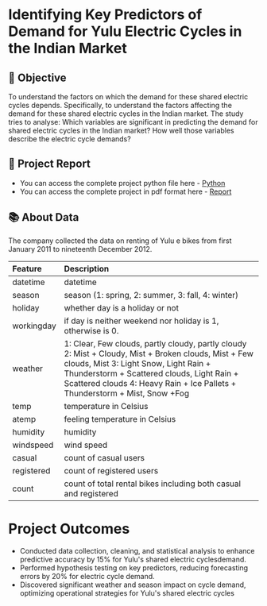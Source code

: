 # Identifying Key Predictors of Demand for Yulu Electric Cycles in the Indian Market

## 🎯 Objective
 To understand the factors on which the demand for these shared electric cycles depends. Specifically, to understand the factors affecting the demand for these shared electric cycles in the Indian market.
The study tries to analyse:
Which variables are significant in predicting the demand for shared electric cycles in the Indian market?
How well those variables describe the electric cycle demands?

## 📝 Project Report
- You can access the complete project python file here - [Python](https://github.com/nikhilsree5/YuluCaseStudy/blob/main/Business_Case_Yulu%20(1).ipynb)
- You can access the complete project in pdf format here - [Report](https://github.com/nikhilsree5/YuluCaseStudy/blob/main/Business%20Case%20Yulu-Nikhil%20K%20A.pdf)

## 📚 About Data
The company collected the data on renting of Yulu e bikes from first January 2011 to nineteenth December 2012.
 
| Feature | Description |
|:--------|:------------|
| datetime | datetime |
| season | season (1: spring, 2: summer, 3: fall, 4: winter) |
| holiday | whether day is a holiday or not |
| workingday | if day is neither weekend nor holiday is 1, otherwise is 0. |
| weather | 1: Clear, Few clouds, partly cloudy, partly cloudy 2: Mist + Cloudy, Mist + Broken clouds, Mist + Few clouds, Mist 3: Light Snow, Light Rain + Thunderstorm + Scattered clouds, Light Rain + Scattered clouds 4: Heavy Rain + Ice Pallets + Thunderstorm + Mist, Snow +Fog |
| temp | temperature in Celsius |
| atemp | feeling temperature in Celsius | 
| humidity | humidity | 
| windspeed | wind speed | 
| casual | count of casual users | 
| registered | count of registered users | 
| count | count of total rental bikes including both casual and registered | 

# Project Outcomes
- Conducted data collection, cleaning, and statistical analysis to enhance predictive accuracy by 15% for Yulu's shared electric cyclesdemand.
- Performed hypothesis testing on key predictors, reducing forecasting errors by 20% for electric cycle demand.
- Discovered significant weather and season impact on cycle demand, optimizing operational strategies for Yulu's shared electric cycles
 

